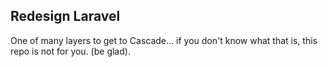 ## Redesign Laravel

One of many layers to get to Cascade... if you don't know what that is, this repo is not for you. (be glad).